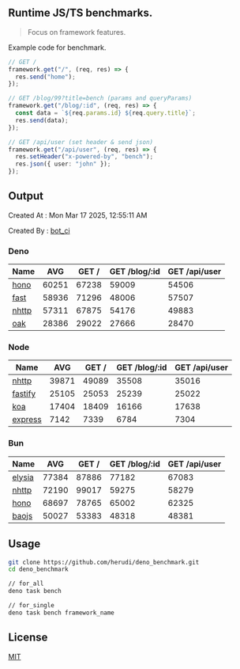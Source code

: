 ## Runtime JS/TS benchmarks.

> Focus on framework features.

Example code for benchmark.
```ts
// GET /
framework.get("/", (req, res) => {
  res.send("home");
});

// GET /blog/99?title=bench (params and queryParams)
framework.get("/blog/:id", (req, res) => {
  const data = `${req.params.id} ${req.query.title}`;
  res.send(data);
});

// GET /api/user (set header & send json)
framework.get("/api/user", (req, res) => {
  res.setHeader("x-powered-by", "bench");
  res.json({ user: "john" });
});
```

## Output
Created At : Mon Mar 17 2025, 12:55:11 AM

Created By : [bot_ci](https://github.com/herudi/deno_benchmarks/commits?author=github-actions%5Bbot%5D)


### Deno
|Name|AVG|GET /|GET /blog/:id|GET /api/user|
|----|----|----|----|----|
|[hono](https://github.com/honojs/hono)|60251|67238|59009|54506|
|[fast](https://github.com/danteissaias/fast)|58936|71296|48006|57507|
|[nhttp](https://github.com/nhttp/nhttp)|57311|67875|54176|49883|
|[oak](https://github.com/oakserver/oak)|28386|29022|27666|28470|
  


### Node
|Name|AVG|GET /|GET /blog/:id|GET /api/user|
|----|----|----|----|----|
|[nhttp](https://github.com/nhttp/nhttp)|39871|49089|35508|35016|
|[fastify](https://github.com/fastify/fastify)|25105|25053|25239|25022|
|[koa](https://github.com/koajs/koa)|17404|18409|16166|17638|
|[express](https://github.com/expressjs/express)|7142|7339|6784|7304|
  


### Bun
|Name|AVG|GET /|GET /blog/:id|GET /api/user|
|----|----|----|----|----|
|[elysia](https://github.com/elysiajs/elysia)|77384|87886|77182|67083|
|[nhttp](https://github.com/nhttp/nhttp)|72190|99017|59275|58279|
|[hono](https://github.com/honojs/hono)|68697|78765|65002|62325|
|[baojs](https://github.com/mattreid1/baojs)|50027|53383|48318|48381|
  



## Usage

```bash
git clone https://github.com/herudi/deno_benchmark.git
cd deno_benchmark

// for_all
deno task bench

// for_single
deno task bench framework_name
```

## License

[MIT](LICENSE)

